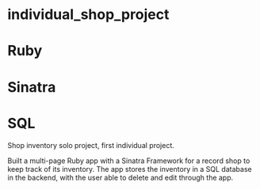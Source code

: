 # individual_shop_project
# Ruby 
# Sinatra 
# SQL 
Shop inventory solo project, first individual project.

Built a multi-page Ruby app with a Sinatra Framework for a record shop to keep track of its inventory. The app stores the inventory in a SQL database in the backend, with the user able to delete and edit through the app.
